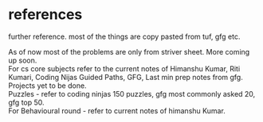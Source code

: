# references
further reference. most of the things are copy pasted from tuf, gfg etc.

As of now most of the problems are only from striver sheet.  More coming up soon.  
For cs core subjects refer to the current notes of Himanshu Kumar, Riti Kumari, Coding Nijas Guided Paths, GFG, Last min prep notes from gfg.  
Projects yet to be done.  
Puzzles - refer to coding ninjas 150 puzzles, gfg most commonly asked 20, gfg top 50.  
For Behavioural round - refer to current notes of himanshu Kumar.  
